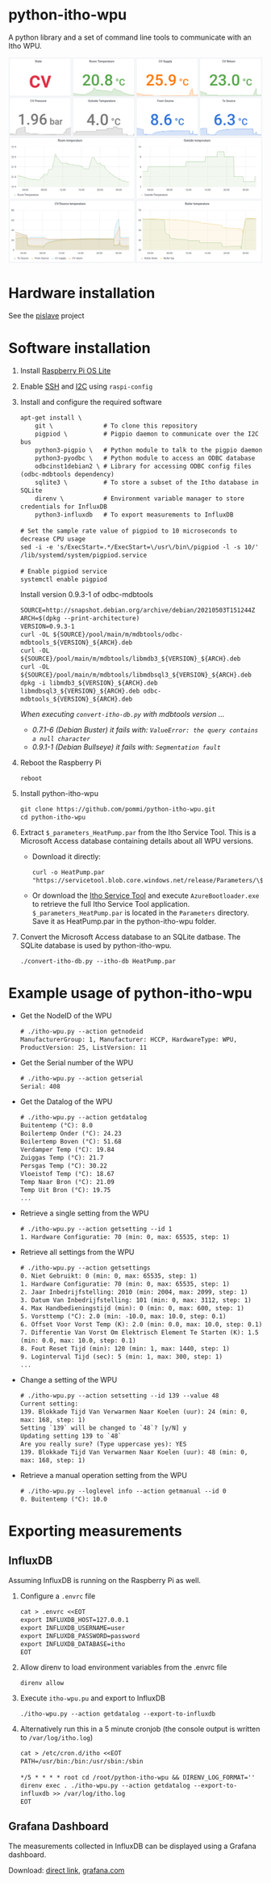 # python-itho-wpu

A python library and a set of command line tools to communicate with an Itho WPU.

[![Itho WPU Grafana Demo](assets/itho-wpu-grafana-demo.gif)](#grafana-dashboard)

# Hardware installation

See the [pislave](https://github.com/ootjersb/pislave#wiring) project

# Software installation

1. Install [Raspberry Pi OS Lite](https://www.raspberrypi.org/software/operating-systems/)

1. Enable [SSH](https://www.raspberrypi.org/documentation/remote-access/ssh/) and [I2C](https://learn.adafruit.com/adafruits-raspberry-pi-lesson-4-gpio-setup/configuring-i2c) using `raspi-config`

1. Install and configure the required software
   ```
   apt-get install \
       git \              # To clone this repository
       pigpiod \          # Pigpio daemon to communicate over the I2C bus
       python3-pigpio \   # Python module to talk to the pigpio daemon
       python3-pyodbc \   # Python module to access an ODBC database
       odbcinst1debian2 \ # Library for accessing ODBC config files (odbc-mdbtools dependency)
       sqlite3 \          # To store a subset of the Itho database in SQLite
       direnv \           # Environment variable manager to store credentials for InfluxDB
       python3-influxdb   # To export measurements to InfluxDB

   # Set the sample rate value of pigpiod to 10 microseconds to decrease CPU usage
   sed -i -e 's/ExecStart=.*/ExecStart=\/usr\/bin\/pigpiod -l -s 10/' /lib/systemd/system/pigpiod.service

   # Enable pigpiod service
   systemctl enable pigpiod
   ```

   Install version 0.9.3-1 of odbc-mdbtools
   ```
   SOURCE=http://snapshot.debian.org/archive/debian/20210503T151244Z
   ARCH=$(dpkg --print-architecture)
   VERSION=0.9.3-1
   curl -OL ${SOURCE}/pool/main/m/mdbtools/odbc-mdbtools_${VERSION}_${ARCH}.deb
   curl -OL ${SOURCE}/pool/main/m/mdbtools/libmdb3_${VERSION}_${ARCH}.deb
   curl -OL ${SOURCE}/pool/main/m/mdbtools/libmdbsql3_${VERSION}_${ARCH}.deb
   dpkg -i libmdb3_${VERSION}_${ARCH}.deb libmdbsql3_${VERSION}_${ARCH}.deb odbc-mdbtools_${VERSION}_${ARCH}.deb
   ```
   *When executing `convert-itho-db.py` with mdbtools version ...*
   * *0.7.1-6 (Debian Buster) it fails with: `ValueError: the query contains a null character`*
   * *0.9.1-1 (Debian Bullseye) it fails with: `Segmentation fault`*

1. Reboot the Raspberry Pi
   ```
   reboot
   ```

1. Install python-itho-wpu
   ```
   git clone https://github.com/pommi/python-itho-wpu.git
   cd python-itho-wpu
   ```

1. Extract `$_parameters_HeatPump.par` from the Itho Service Tool. This is a Microsoft Access database containing details about all WPU versions.
   * Download it directly:
     ```
     curl -o HeatPump.par "https://servicetool.blob.core.windows.net/release/Parameters/\$_parameters_HeatPump.par"
     ```
   * Or download the [Itho Service Tool](https://www.ithodaalderop.nl/nl-NL/professional/servicetool) and execute `AzureBootloader.exe` to retrieve the full Itho Service Tool application. `$_parameters_HeatPump.par` is located in the `Parameters` directory. Save it as HeatPump.par in the python-itho-wpu folder.

1. Convert the Microsoft Access database to an SQLite datbase. The SQLite database is used by python-itho-wpu.
   ```
   ./convert-itho-db.py --itho-db HeatPump.par
   ```

# Example usage of python-itho-wpu

* Get the NodeID of the WPU
  ```
  # ./itho-wpu.py --action getnodeid
  ManufacturerGroup: 1, Manufacturer: HCCP, HardwareType: WPU, ProductVersion: 25, ListVersion: 11
  ```

* Get the Serial number of the WPU
  ```
  # ./itho-wpu.py --action getserial
  Serial: 408
  ```

* Get the Datalog of the WPU
  ```
  # ./itho-wpu.py --action getdatalog
  Buitentemp (°C): 8.0
  Boilertemp Onder (°C): 24.23
  Boilertemp Boven (°C): 51.68
  Verdamper Temp (°C): 19.84
  Zuiggas Temp (°C): 21.7
  Persgas Temp (°C): 30.22
  Vloeistof Temp (°C): 18.67
  Temp Naar Bron (°C): 21.09
  Temp Uit Bron (°C): 19.75
  ...
  ```

* Retrieve a single setting from the WPU
  ```
  # ./itho-wpu.py --action getsetting --id 1
  1. Hardware Configuratie: 70 (min: 0, max: 65535, step: 1)
  ```

* Retrieve all settings from the WPU
  ```
  # ./itho-wpu.py --action getsettings
  0. Niet Gebruikt: 0 (min: 0, max: 65535, step: 1)
  1. Hardware Configuratie: 70 (min: 0, max: 65535, step: 1)
  2. Jaar Inbedrijfstelling: 2010 (min: 2004, max: 2099, step: 1)
  3. Datum Van Inbedrijfstelling: 101 (min: 0, max: 3112, step: 1)
  4. Max Handbedieningstijd (min): 0 (min: 0, max: 600, step: 1)
  5. Vorsttemp (°C): 2.0 (min: -10.0, max: 10.0, step: 0.1)
  6. Offset Voor Vorst Temp (K): 2.0 (min: 0.0, max: 10.0, step: 0.1)
  7. Differentie Van Vorst Om Elektrisch Element Te Starten (K): 1.5 (min: 0.0, max: 10.0, step: 0.1)
  8. Fout Reset Tijd (min): 120 (min: 1, max: 1440, step: 1)
  9. Loginterval Tijd (sec): 5 (min: 1, max: 300, step: 1)
  ...
  ```

* Change a setting of the WPU
  ```
  # ./itho-wpu.py --action setsetting --id 139 --value 48
  Current setting:
  139. Blokkade Tijd Van Verwarmen Naar Koelen (uur): 24 (min: 0, max: 168, step: 1)
  Setting `139` will be changed to `48`? [y/N] y
  Updating setting 139 to `48`
  Are you really sure? (Type uppercase yes): YES
  139. Blokkade Tijd Van Verwarmen Naar Koelen (uur): 48 (min: 0, max: 168, step: 1)
  ```

* Retrieve a manual operation setting from the WPU
  ```
  # ./itho-wpu.py --loglevel info --action getmanual --id 0
  0. Buitentemp (°C): 10.0
  ```

# Exporting measurements

## InfluxDB

Assuming InfluxDB is running on the Raspberry Pi as well.

1. Configure a `.envrc` file
   ```
   cat > .envrc <<EOT
   export INFLUXDB_HOST=127.0.0.1
   export INFLUXDB_USERNAME=user
   export INFLUXDB_PASSWORD=password
   export INFLUXDB_DATABASE=itho
   EOT
   ```

1. Allow direnv to load environment variables from the .envrc file
   ```
   direnv allow
   ```

1. Execute `itho-wpu.pu` and export to InfluxDB
   ```
   ./itho-wpu.py --action getdatalog --export-to-influxdb
   ```

1. Alternatively run this in a 5 minute cronjob (the console output is written to `/var/log/itho.log`)
   ```
   cat > /etc/cron.d/itho <<EOT
   PATH=/usr/bin:/bin:/usr/sbin:/sbin

   */5 * * * * root cd /root/python-itho-wpu && DIRENV_LOG_FORMAT='' direnv exec . ./itho-wpu.py --action getdatalog --export-to-influxdb >> /var/log/itho.log
   EOT
   ```

## Grafana Dashboard

The measurements collected in InfluxDB can be displayed using a Grafana dashboard.

Download: [direct link](assets/grafana-influxdb-dashboard.json), [grafana.com](https://grafana.com/grafana/dashboards/14143)
